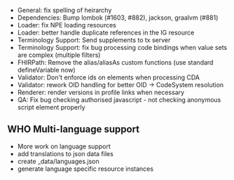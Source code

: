 * General: fix spelling of heirarchy
* Dependencies: Bump lombok (#1603, #882), jackson, graalvm (#881)
* Loader: fix NPE loading resources
* Loader: better handle duplicate references in the IG resource 
* Terminology Support: Send supplements to tx server
* Terminology Support: fix bug processing code bindings when value sets are complex (multiple filters)
* FHIRPath: Remove the alias/aliasAs custom functions (use standard defineVariable now)
* Validator: Don't enforce ids on elements when processing CDA
* Validator: rework OID handling for better OID -> CodeSystem resolution
* Renderer: render versions in profile links when necessary
* QA: Fix bug checking authorised javascript - not checking anonymous script element properly

## WHO Multi-language support

* More work on language support
* add translations to json data files 
* create _data/languages.json
* generate language specific resource instances
